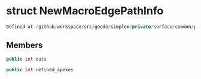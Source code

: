 # struct NewMacroEdgePathInfo

```cpp
Defined at /github/workspace/src/geode/simplex/private/surface/common/private/frontal.cpp#143
```

## Members

```cpp
public int cuts

```

```cpp
public int refined_apexes

```



